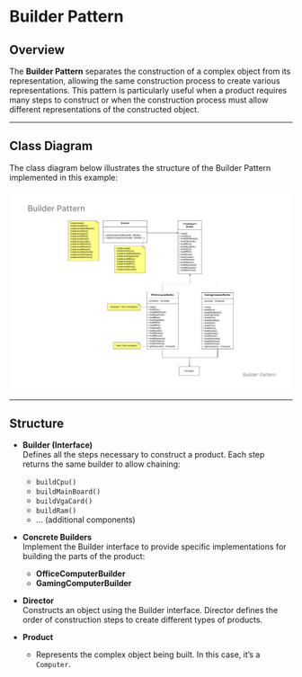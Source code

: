 # Builder Pattern

## Overview
The **Builder Pattern** separates the construction of a complex object from its representation, allowing the same construction process to create various representations. This pattern is particularly useful when a product requires many steps to construct or when the construction process must allow different representations of the constructed object.

---

## Class Diagram

The class diagram below illustrates the structure of the Builder Pattern implemented in this example:

![Builder Pattern Diagram](builder-diagram.png)

---

## Structure

- **Builder (Interface)**  
   Defines all the steps necessary to construct a product. Each step returns the same builder to allow chaining:
   - `buildCpu()`
   - `buildMainBoard()`
   - `buildVgaCard()`
   - `buildRam()`
   - ... (additional components)

- **Concrete Builders**  
   Implement the Builder interface to provide specific implementations for building the parts of the product:
   - **OfficeComputerBuilder**  
   - **GamingComputerBuilder**

- **Director**  
   Constructs an object using the Builder interface. Director defines the order of construction steps to create different types of products.

- **Product**  
   - Represents the complex object being built. In this case, it’s a `Computer`.
